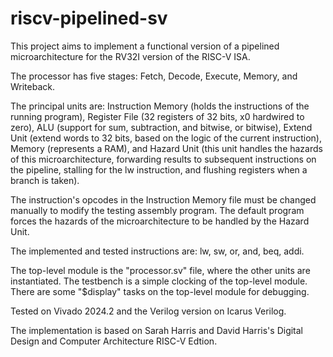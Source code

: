 # riscv-pipelined-sv

This project aims to implement a functional version of a pipelined microarchitecture for
the RV32I version of the RISC-V ISA.

The processor has five stages: Fetch, Decode, Execute, Memory, and Writeback.

The principal units are: Instruction Memory (holds the instructions of the running program),  Register File (32 registers of 32 bits, x0 
hardwired to zero), ALU (support for sum, subtraction, and bitwise, or bitwise), Extend Unit (extend words to 32 bits, based on the logic 
of the current instruction), Memory (represents a RAM), and Hazard Unit (this unit handles the hazards of this microarchitecture, forwarding 
results to subsequent instructions on the pipeline, stalling for the lw instruction, and flushing registers when a branch is taken).

The instruction's opcodes in the Instruction Memory file must be changed manually to modify the testing assembly program. The default program
forces the hazards of the microarchitecture to be handled by the Hazard Unit.

The implemented and tested instructions are: lw, sw, or, and, beq, addi.

The top-level module is the "processor.sv" file, where the other units are instantiated. The testbench is a simple clocking of the top-level
module. There are some "$display" tasks on the top-level module for debugging.

Tested on Vivado 2024.2 and the Verilog version on Icarus Verilog.

The implementation is based on Sarah Harris and David Harris's Digital Design and Computer Architecture RISC-V Edtion.
